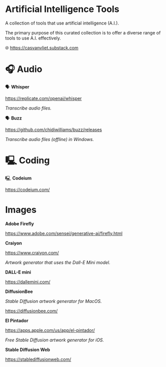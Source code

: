 # Artificial Intelligence Tools

A collection of tools that use artificial intelligence (A.I.).

The primary purpose of this curated collection is to offer a diverse range of tools to use A.I. effectively.

🌐  https://casvanvliet.substack.com

# 🎧 Audio 

🗣️ **Whisper**

https://replicate.com/openai/whisper

*Transcribe audio files.*

🗣️ **Buzz**

https://github.com/chidiwilliams/buzz/releases

*Transcribe audio files (offline) in Windows.*

# 🖳 Coding

🖳 **Codeium**

https://codeium.com/

# Images

**Adobe Firefly**

https://www.adobe.com/sensei/generative-ai/firefly.html

**Craiyon**

https://www.craiyon.com/

*Artwork generator that uses the Dall-E Mini model.*

**DALL-E mini**

https://dallemini.com/

**DiffusionBee**

*Stable Diffusion artwork generator for MacOS.*

https://diffusionbee.com/

**El Pintador**

https://apps.apple.com/us/app/el-pintador/

*Free Stable Diffusion artwork generator for iOS.*

**Stable Diffusion Web**

https://stablediffusionweb.com/
